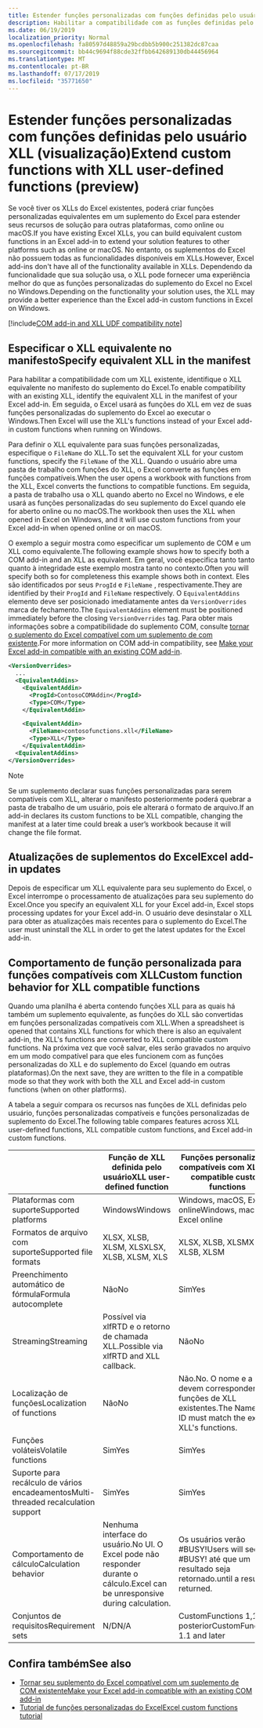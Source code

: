 ```yaml
---
title: Estender funções personalizadas com funções definidas pelo usuário XLL
description: Habilitar a compatibilidade com as funções definidas pelo usuário do Excel XLL que possuem funcionalidade equivalente às suas funções personalizadas (visualização)
ms.date: 06/19/2019
localization_priority: Normal
ms.openlocfilehash: fa80597d48859a29bcdbb5b900c251382dc87caa
ms.sourcegitcommit: bb44c9694f88cde32ffbb642689130db44456964
ms.translationtype: MT
ms.contentlocale: pt-BR
ms.lasthandoff: 07/17/2019
ms.locfileid: "35771650"
---
```

# <a name="extend-custom-functions-with-xll-user-defined-functions-preview"></a><span data-ttu-id="9cbde-103">Estender funções personalizadas com funções definidas pelo usuário XLL (visualização)</span><span class="sxs-lookup"><span data-stu-id="9cbde-103">Extend custom functions with XLL user-defined functions (preview)</span></span>

<span data-ttu-id="9cbde-104">Se você tiver os XLLs do Excel existentes, poderá criar funções personalizadas equivalentes em um suplemento do Excel para estender seus recursos de solução para outras plataformas, como online ou macOS.</span><span class="sxs-lookup"><span data-stu-id="9cbde-104">If you have existing Excel XLLs, you can build equivalent custom functions in an Excel add-in to extend your solution features to other platforms such as online or macOS.</span></span> <span data-ttu-id="9cbde-105">No entanto, os suplementos do Excel não possuem todas as funcionalidades disponíveis em XLLs.</span><span class="sxs-lookup"><span data-stu-id="9cbde-105">However, Excel add-ins don't have all of the functionality available in XLLs.</span></span> <span data-ttu-id="9cbde-106">Dependendo da funcionalidade que sua solução usa, o XLL pode fornecer uma experiência melhor do que as funções personalizadas do suplemento do Excel no Excel no Windows.</span><span class="sxs-lookup"><span data-stu-id="9cbde-106">Depending on the functionality your solution uses, the XLL may provide a better experience than the Excel add-in custom functions in Excel on Windows.</span></span>

[!include[COM add-in and XLL UDF compatibility note](../includes/xll-compatibility-note.md)]

## <a name="specify-equivalent-xll-in-the-manifest"></a><span data-ttu-id="9cbde-107">Especificar o XLL equivalente no manifesto</span><span class="sxs-lookup"><span data-stu-id="9cbde-107">Specify equivalent XLL in the manifest</span></span>

<span data-ttu-id="9cbde-108">Para habilitar a compatibilidade com um XLL existente, identifique o XLL equivalente no manifesto do suplemento do Excel.</span><span class="sxs-lookup"><span data-stu-id="9cbde-108">To enable compatibility with an existing XLL, identify the equivalent XLL in the manifest of your Excel add-in.</span></span> <span data-ttu-id="9cbde-109">Em seguida, o Excel usará as funções do XLL em vez de suas funções personalizadas do suplemento do Excel ao executar o Windows.</span><span class="sxs-lookup"><span data-stu-id="9cbde-109">Then Excel will use the XLL's functions instead of your Excel add-in custom functions when running on Windows.</span></span>

<span data-ttu-id="9cbde-110">Para definir o XLL equivalente para suas funções personalizadas, especifique o `FileName` do XLL.</span><span class="sxs-lookup"><span data-stu-id="9cbde-110">To set the equivalent XLL for your custom functions, specify the `FileName` of the XLL.</span></span> <span data-ttu-id="9cbde-111">Quando o usuário abre uma pasta de trabalho com funções do XLL, o Excel converte as funções em funções compatíveis.</span><span class="sxs-lookup"><span data-stu-id="9cbde-111">When the user opens a workbook with functions from the XLL, Excel converts the functions to compatible functions.</span></span> <span data-ttu-id="9cbde-112">Em seguida, a pasta de trabalho usa o XLL quando aberto no Excel no Windows, e ele usará as funções personalizadas do seu suplemento do Excel quando ele for aberto online ou no macOS.</span><span class="sxs-lookup"><span data-stu-id="9cbde-112">The workbook then uses the XLL when opened in Excel on Windows, and it will use custom functions from your Excel add-in when opened online or on macOS.</span></span>

<span data-ttu-id="9cbde-113">O exemplo a seguir mostra como especificar um suplemento de COM e um XLL como equivalente.</span><span class="sxs-lookup"><span data-stu-id="9cbde-113">The following example shows how to specify both a COM add-in and an XLL as equivalent.</span></span> <span data-ttu-id="9cbde-114">Em geral, você especifica tanto tanto quanto à integridade este exemplo mostra tanto no contexto.</span><span class="sxs-lookup"><span data-stu-id="9cbde-114">Often you will specify both so for completeness this example shows both in context.</span></span> <span data-ttu-id="9cbde-115">Eles são identificados por seus `ProgId` e `FileName` , respectivamente.</span><span class="sxs-lookup"><span data-stu-id="9cbde-115">They are identified by their `ProgId` and `FileName` respectively.</span></span> <span data-ttu-id="9cbde-116">O `EquivalentAddins` elemento deve ser posicionado imediatamente antes da `VersionOverrides` marca de fechamento.</span><span class="sxs-lookup"><span data-stu-id="9cbde-116">The `EquivalentAddins` element must be positioned immediately before the closing `VersionOverrides` tag.</span></span> <span data-ttu-id="9cbde-117">Para obter mais informações sobre a compatibilidade do suplemento COM, consulte [tornar o suplemento do Excel compatível com um suplemento de com existente](../develop/make-office-add-in-compatible-with-existing-com-add-in.md).</span><span class="sxs-lookup"><span data-stu-id="9cbde-117">For more information on COM add-in compatibility, see [Make your Excel add-in compatible with an existing COM add-in](../develop/make-office-add-in-compatible-with-existing-com-add-in.md).</span></span>

```xml
<VersionOverrides>
  ...
  <EquivalentAddins>
    <EquivalentAddin>
      <ProgId>ContosoCOMAddin</ProgId>
      <Type>COM</Type>
    </EquivalentAddin>

    <EquivalentAddin>
      <FileName>contosofunctions.xll</FileName>
      <Type>XLL</Type>
    </EquivalentAddin>
  <EquivalentAddins>
</VersionOverrides>
```

> [!NOTE]
> <span data-ttu-id="9cbde-118">Se um suplemento declarar suas funções personalizadas para serem compatíveis com XLL, alterar o manifesto posteriormente poderá quebrar a pasta de trabalho de um usuário, pois ele alterará o formato de arquivo.</span><span class="sxs-lookup"><span data-stu-id="9cbde-118">If an add-in declares its custom functions to be XLL compatible, changing the manifest at a later time could break a user’s workbook because it will change the file format.</span></span>

## <a name="excel-add-in-updates"></a><span data-ttu-id="9cbde-119">Atualizações de suplementos do Excel</span><span class="sxs-lookup"><span data-stu-id="9cbde-119">Excel add-in updates</span></span>

<span data-ttu-id="9cbde-120">Depois de especificar um XLL equivalente para seu suplemento do Excel, o Excel interrompe o processamento de atualizações para seu suplemento do Excel.</span><span class="sxs-lookup"><span data-stu-id="9cbde-120">Once you specify an equivalent XLL for your Excel add-in, Excel stops processing updates for your Excel add-in.</span></span> <span data-ttu-id="9cbde-121">O usuário deve desinstalar o XLL para obter as atualizações mais recentes para o suplemento do Excel.</span><span class="sxs-lookup"><span data-stu-id="9cbde-121">The user must uninstall the XLL in order to get the latest updates for the Excel add-in.</span></span>

## <a name="custom-function-behavior-for-xll-compatible-functions"></a><span data-ttu-id="9cbde-122">Comportamento de função personalizada para funções compatíveis com XLL</span><span class="sxs-lookup"><span data-stu-id="9cbde-122">Custom function behavior for XLL compatible functions</span></span>

<span data-ttu-id="9cbde-123">Quando uma planilha é aberta contendo funções XLL para as quais há também um suplemento equivalente, as funções do XLL são convertidas em funções personalizadas compatíveis com XLL.</span><span class="sxs-lookup"><span data-stu-id="9cbde-123">When a spreadsheet is opened that contains XLL functions for which there is also an equivalent add-in, the XLL's functions are converted to XLL compatible custom functions.</span></span> <span data-ttu-id="9cbde-124">Na próxima vez que você salvar, eles serão gravados no arquivo em um modo compatível para que eles funcionem com as funções personalizadas do XLL e do suplemento do Excel (quando em outras plataformas).</span><span class="sxs-lookup"><span data-stu-id="9cbde-124">On the next save, they are written to the file in a compatible mode so that they work with both the XLL and Excel add-in custom functions (when on other platforms).</span></span>

<span data-ttu-id="9cbde-125">A tabela a seguir compara os recursos nas funções de XLL definidas pelo usuário, funções personalizadas compatíveis e funções personalizadas de suplemento do Excel.</span><span class="sxs-lookup"><span data-stu-id="9cbde-125">The following table compares features across XLL user-defined functions, XLL compatible custom functions, and Excel add-in custom functions.</span></span>

|         |<span data-ttu-id="9cbde-126">Função de XLL definida pelo usuário</span><span class="sxs-lookup"><span data-stu-id="9cbde-126">XLL user-defined function</span></span> |<span data-ttu-id="9cbde-127">Funções personalizadas compatíveis com XLL</span><span class="sxs-lookup"><span data-stu-id="9cbde-127">XLL compatible custom functions</span></span> |<span data-ttu-id="9cbde-128">Função personalizada de suplemento do Excel</span><span class="sxs-lookup"><span data-stu-id="9cbde-128">Excel add-in custom function</span></span> |
|---------|---------|---------|---------|
| <span data-ttu-id="9cbde-129">Plataformas com suporte</span><span class="sxs-lookup"><span data-stu-id="9cbde-129">Supported platforms</span></span> | <span data-ttu-id="9cbde-130">Windows</span><span class="sxs-lookup"><span data-stu-id="9cbde-130">Windows</span></span> | <span data-ttu-id="9cbde-131">Windows, macOS, Excel online</span><span class="sxs-lookup"><span data-stu-id="9cbde-131">Windows, macOS, Excel online</span></span> | <span data-ttu-id="9cbde-132">Windows, macOS, Excel online</span><span class="sxs-lookup"><span data-stu-id="9cbde-132">Windows, macOS, Excel online</span></span> |
| <span data-ttu-id="9cbde-133">Formatos de arquivo com suporte</span><span class="sxs-lookup"><span data-stu-id="9cbde-133">Supported file formats</span></span> | <span data-ttu-id="9cbde-134">XLSX, XLSB, XLSM, XLS</span><span class="sxs-lookup"><span data-stu-id="9cbde-134">XLSX, XLSB, XLSM, XLS</span></span> | <span data-ttu-id="9cbde-135">XLSX, XLSB, XLSM</span><span class="sxs-lookup"><span data-stu-id="9cbde-135">XLSX, XLSB, XLSM</span></span> | <span data-ttu-id="9cbde-136">XLSX, XLSB, XLSM</span><span class="sxs-lookup"><span data-stu-id="9cbde-136">XLSX, XLSB, XLSM</span></span> |
| <span data-ttu-id="9cbde-137">Preenchimento automático de fórmula</span><span class="sxs-lookup"><span data-stu-id="9cbde-137">Formula autocomplete</span></span> | <span data-ttu-id="9cbde-138">Não</span><span class="sxs-lookup"><span data-stu-id="9cbde-138">No</span></span> | <span data-ttu-id="9cbde-139">Sim</span><span class="sxs-lookup"><span data-stu-id="9cbde-139">Yes</span></span> | <span data-ttu-id="9cbde-140">Sim</span><span class="sxs-lookup"><span data-stu-id="9cbde-140">Yes</span></span> |
| <span data-ttu-id="9cbde-141">Streaming</span><span class="sxs-lookup"><span data-stu-id="9cbde-141">Streaming</span></span> | <span data-ttu-id="9cbde-142">Possível via xlfRTD e o retorno de chamada XLL.</span><span class="sxs-lookup"><span data-stu-id="9cbde-142">Possible via xlfRTD and XLL callback.</span></span> | <span data-ttu-id="9cbde-143">Não</span><span class="sxs-lookup"><span data-stu-id="9cbde-143">No</span></span> | <span data-ttu-id="9cbde-144">Sim</span><span class="sxs-lookup"><span data-stu-id="9cbde-144">Yes</span></span> |
| <span data-ttu-id="9cbde-145">Localização de funções</span><span class="sxs-lookup"><span data-stu-id="9cbde-145">Localization of functions</span></span> | <span data-ttu-id="9cbde-146">Não</span><span class="sxs-lookup"><span data-stu-id="9cbde-146">No</span></span> | <span data-ttu-id="9cbde-147">Não.</span><span class="sxs-lookup"><span data-stu-id="9cbde-147">No.</span></span> <span data-ttu-id="9cbde-148">O nome e a ID devem corresponder às funções de XLL existentes.</span><span class="sxs-lookup"><span data-stu-id="9cbde-148">The Name and ID must match the existing XLL's functions.</span></span> | <span data-ttu-id="9cbde-149">Sim</span><span class="sxs-lookup"><span data-stu-id="9cbde-149">Yes</span></span> |
| <span data-ttu-id="9cbde-150">Funções voláteis</span><span class="sxs-lookup"><span data-stu-id="9cbde-150">Volatile functions</span></span> | <span data-ttu-id="9cbde-151">Sim</span><span class="sxs-lookup"><span data-stu-id="9cbde-151">Yes</span></span> | <span data-ttu-id="9cbde-152">Sim</span><span class="sxs-lookup"><span data-stu-id="9cbde-152">Yes</span></span> | <span data-ttu-id="9cbde-153">Sim</span><span class="sxs-lookup"><span data-stu-id="9cbde-153">Yes</span></span> |
| <span data-ttu-id="9cbde-154">Suporte para recálculo de vários encadeamentos</span><span class="sxs-lookup"><span data-stu-id="9cbde-154">Multi-threaded recalculation support</span></span> | <span data-ttu-id="9cbde-155">Sim</span><span class="sxs-lookup"><span data-stu-id="9cbde-155">Yes</span></span> | <span data-ttu-id="9cbde-156">Sim</span><span class="sxs-lookup"><span data-stu-id="9cbde-156">Yes</span></span> | <span data-ttu-id="9cbde-157">Sim</span><span class="sxs-lookup"><span data-stu-id="9cbde-157">Yes</span></span> |
| <span data-ttu-id="9cbde-158">Comportamento de cálculo</span><span class="sxs-lookup"><span data-stu-id="9cbde-158">Calculation behavior</span></span> | <span data-ttu-id="9cbde-159">Nenhuma interface do usuário.</span><span class="sxs-lookup"><span data-stu-id="9cbde-159">No UI.</span></span> <span data-ttu-id="9cbde-160">O Excel pode não responder durante o cálculo.</span><span class="sxs-lookup"><span data-stu-id="9cbde-160">Excel can be unresponsive during calculation.</span></span> | <span data-ttu-id="9cbde-161">Os usuários verão #BUSY!</span><span class="sxs-lookup"><span data-stu-id="9cbde-161">Users will see #BUSY!</span></span> <span data-ttu-id="9cbde-162">até que um resultado seja retornado.</span><span class="sxs-lookup"><span data-stu-id="9cbde-162">until a result is returned.</span></span> | <span data-ttu-id="9cbde-163">Os usuários verão #BUSY!</span><span class="sxs-lookup"><span data-stu-id="9cbde-163">Users will see #BUSY!</span></span> <span data-ttu-id="9cbde-164">até que um resultado seja retornado.</span><span class="sxs-lookup"><span data-stu-id="9cbde-164">until a result is returned.</span></span> |
| <span data-ttu-id="9cbde-165">Conjuntos de requisitos</span><span class="sxs-lookup"><span data-stu-id="9cbde-165">Requirement sets</span></span> | <span data-ttu-id="9cbde-166">N/D</span><span class="sxs-lookup"><span data-stu-id="9cbde-166">N/A</span></span> | <span data-ttu-id="9cbde-167">CustomFunctions 1,1 e posterior</span><span class="sxs-lookup"><span data-stu-id="9cbde-167">CustomFunctions 1.1 and later</span></span> | <span data-ttu-id="9cbde-168">CustomFunctions 1,1 e posterior</span><span class="sxs-lookup"><span data-stu-id="9cbde-168">CustomFunctions 1.1 and later</span></span> |

## <a name="see-also"></a><span data-ttu-id="9cbde-169">Confira também</span><span class="sxs-lookup"><span data-stu-id="9cbde-169">See also</span></span>

- [<span data-ttu-id="9cbde-170">Tornar seu suplemento do Excel compatível com um suplemento de COM existente</span><span class="sxs-lookup"><span data-stu-id="9cbde-170">Make your Excel add-in compatible with an existing COM add-in</span></span>](../develop/make-office-add-in-compatible-with-existing-com-add-in.md)
- [<span data-ttu-id="9cbde-171">Tutorial de funções personalizadas do Excel</span><span class="sxs-lookup"><span data-stu-id="9cbde-171">Excel custom functions tutorial</span></span>](../tutorials/excel-tutorial-create-custom-functions.md)
